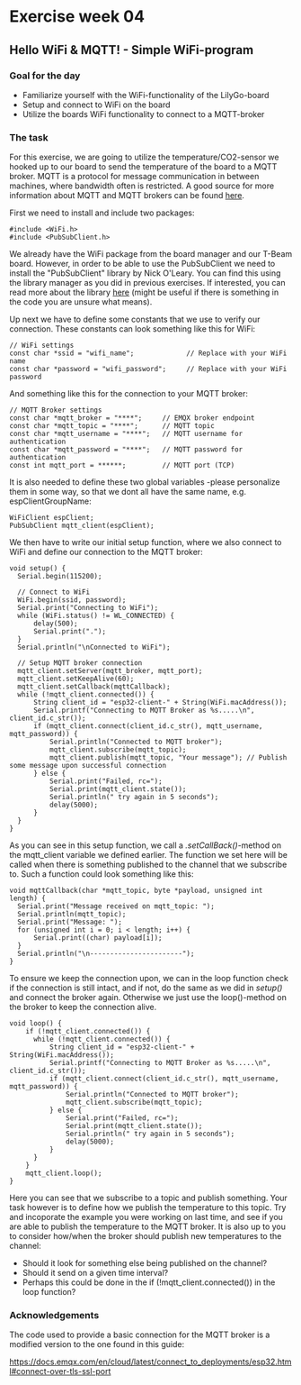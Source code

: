 # Exercise week 04
## Hello WiFi & MQTT! - Simple WiFi-program

### Goal for the day

  * Familiarize yourself with the WiFi-functionality of the LilyGo-board
  * Setup and connect to WiFi on the board
  * Utilize the boards WiFi functionality to connect to a MQTT-broker

### The task

For this exercise, we are going to utilize the temperature/CO2-sensor we hooked up to our board to send the temperature of the board to a MQTT broker. 
MQTT is a protocol for message communication in between machines, where bandwidth often is restricted. 
A good source for more information about MQTT and MQTT brokers can be found [here](https://aws.amazon.com/what-is/mqtt/).


First we need to install and include two packages:

    #include <WiFi.h>
    #include <PubSubClient.h>

We already have the WiFi package from the board manager and our T-Beam board. 
However, in order to be able to use the PubSubClient we need to install the "PubSubClient" library by Nick O'Leary. 
You can find this using the library manager as you did in previous exercises. 
If interested, you can read more about the library [here](https://github.com/knolleary/pubsubclient) (might be useful if there is something in the code you are unsure what means).

Up next we have to define some constants that we use to verify our connection.
These constants can look something like this for WiFi:

    // WiFi settings
    const char *ssid = "wifi_name";             // Replace with your WiFi name
    const char *password = "wifi_password";     // Replace with your WiFi password

And something like this for the connection to your MQTT broker:

    // MQTT Broker settings
    const char *mqtt_broker = "****";     // EMQX broker endpoint
    const char *mqtt_topic = "****";      // MQTT topic
    const char *mqtt_username = "****";   // MQTT username for authentication
    const char *mqtt_password = "****";   // MQTT password for authentication
    const int mqtt_port = ******;         // MQTT port (TCP)

It is also needed to define these two global variables -please personalize them in some way, so that we dont all have the same name, e.g. espClientGroupName:

    WiFiClient espClient;
    PubSubClient mqtt_client(espClient);

We then have to write our initial setup function, where we also connect to WiFi and define our connection to the MQTT broker:

    void setup() {
      Serial.begin(115200);

      // Connect to WiFi
      WiFi.begin(ssid, password);
      Serial.print("Connecting to WiFi");
      while (WiFi.status() != WL_CONNECTED) {
          delay(500);
          Serial.print(".");
      }
      Serial.println("\nConnected to WiFi");

      // Setup MQTT broker connection
      mqtt_client.setServer(mqtt_broker, mqtt_port);
      mqtt_client.setKeepAlive(60);
      mqtt_client.setCallback(mqttCallback);
      while (!mqtt_client.connected()) {
          String client_id = "esp32-client-" + String(WiFi.macAddress());
          Serial.printf("Connecting to MQTT Broker as %s.....\n", client_id.c_str());
          if (mqtt_client.connect(client_id.c_str(), mqtt_username, mqtt_password)) {
              Serial.println("Connected to MQTT broker");
              mqtt_client.subscribe(mqtt_topic);
              mqtt_client.publish(mqtt_topic, "Your message"); // Publish some message upon successful connection
          } else {
              Serial.print("Failed, rc=");
              Serial.print(mqtt_client.state());
              Serial.println(" try again in 5 seconds");
              delay(5000);
          }
      }
    }

As you can see in this setup function, we call a *.setCallBack()*-method on the mqtt_client variable we defined earlier.
The function we set here will be called when there is something published to the channel that we subscribe to.
Such a function could look something like this:

    void mqttCallback(char *mqtt_topic, byte *payload, unsigned int length) {
      Serial.print("Message received on mqtt_topic: ");
      Serial.println(mqtt_topic);
      Serial.print("Message: ");
      for (unsigned int i = 0; i < length; i++) {
          Serial.print((char) payload[i]);
      }
      Serial.println("\n-----------------------");
    }

To ensure we keep the connection upon, we can in the loop function check if the connection is still intact, and if not, do the same as we did in *setup()* and connect the broker again.
Otherwise we just use the loop()-method on the broker to keep the connection alive.

    void loop() {
        if (!mqtt_client.connected()) {
          while (!mqtt_client.connected()) {
              String client_id = "esp32-client-" + String(WiFi.macAddress());
              Serial.printf("Connecting to MQTT Broker as %s.....\n", client_id.c_str());
              if (mqtt_client.connect(client_id.c_str(), mqtt_username, mqtt_password)) {
                  Serial.println("Connected to MQTT broker");
                  mqtt_client.subscribe(mqtt_topic);
              } else {
                  Serial.print("Failed, rc=");
                  Serial.print(mqtt_client.state());
                  Serial.println(" try again in 5 seconds");
                  delay(5000);
              }
          }
        }
        mqtt_client.loop();
    }

Here you can see that we subscribe to a topic and publish something.
Your task however is to define how we publish the temperature to this topic. 
Try and incoporate the example you were working on last time, and see if you are able to publish the temperature to the MQTT broker. 
It is also up to you to consider how/when the broker should publish new temperatures to the channel:

- Should it look for something else being published on the channel?
- Should it send on a given time interval?
- Perhaps this could be done in the if (!mqtt_client.connected()) in the loop function?

### Acknowledgements

The code used to provide a basic connection for the MQTT broker is a modified version to the one found in this guide:

https://docs.emqx.com/en/cloud/latest/connect_to_deployments/esp32.html#connect-over-tls-ssl-port
